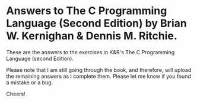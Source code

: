 # Answers to The C Programming Language (Second Edition) by Brian W. Kernighan & Dennis M. Ritchie.

These are the answers to the exercises in K&R's The C Programming Language
(second Edition).

Please note that I am still going through the book, and therefore, will upload
the remaining answers as I complete them. Please let me know if you found a
mistake or a bug. 

Cheers!
